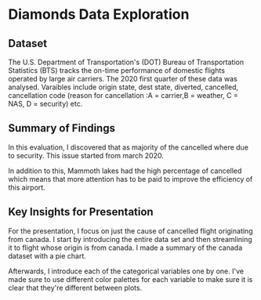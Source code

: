 # Diamonds Data Exploration

## Dataset

The U.S. Department of Transportation's (DOT) Bureau of Transportation 
Statistics (BTS) tracks the on-time performance of domestic flights operated 
by large air carriers. The 2020 first quarter of these data was analysed. 
Varaibles include origin state, dest state, diverted, cancelled, cancellation
code (reason for cancellation :A = carrier,B = weather, C = NAS, D = security) etc.


## Summary of Findings

In this evaluation, I discovered that as majority of the cancelled where due to 
security. This issue started from march 2020.

In addition to this, Mammoth lakes had the high percentage of cancelled which means
that more attention has to be paid to improve the efficiency of this airport.   



## Key Insights for Presentation

For the presentation, I focus on just the cause of cancelled flight originating
from canada. I start by introducing the entire data set and then streamlining it
to flight whose origin is from canada. I made a summary of the canada dataset with a 
pie chart.

Afterwards, I introduce each of the categorical variables one by one. I've made
sure to use different color palettes for each variable to make sure it
is clear that they're different between plots.
